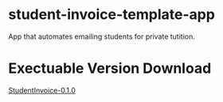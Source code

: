 # student-invoice-template-app
App that automates emailing students for private tutition. 

# Exectuable Version Download
[StudentInvoice-0.1.0](https://github.com/WolfyCodeK/student-invoice-template-app/raw/main/StudentInvoice-0.2.0.zip)
